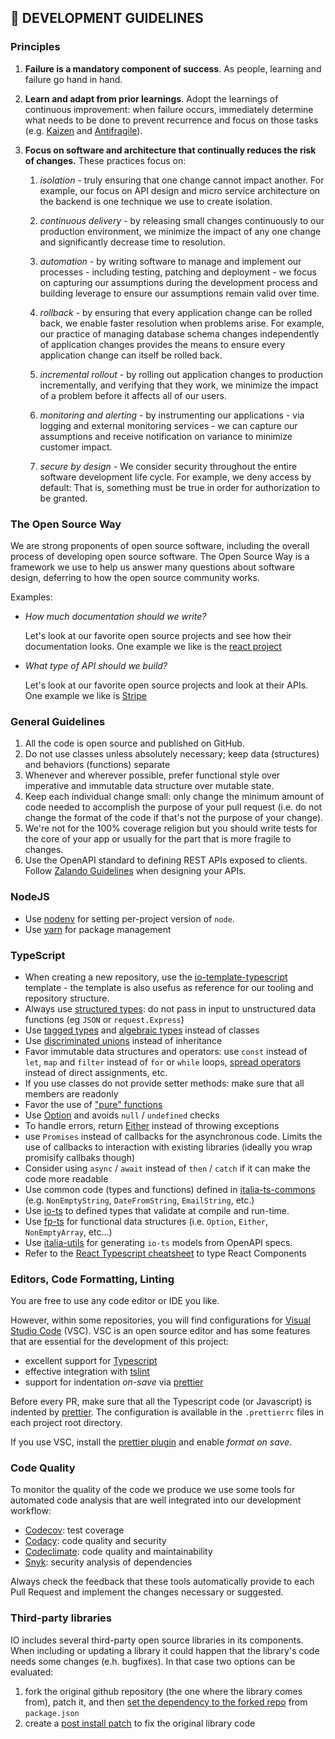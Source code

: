 ## 👷 DEVELOPMENT GUIDELINES

### Principles

1. **Failure is a mandatory component of success**. As people, learning and failure go hand in hand.

1. **Learn and adapt from prior learnings**. Adopt the learnings of continuous improvement: when failure occurs, immediately determine what needs to be done to prevent recurrence and focus on those tasks (e.g. [Kaizen](https://en.wikipedia.org/wiki/Kaizen) and [Antifragile](https://en.wikipedia.org/wiki/Antifragile)).

1. **Focus on software and architecture that continually reduces the risk of changes.** These practices focus on:

    1. *isolation* - truly ensuring that one change cannot impact another. For example, our focus on API design and micro service architecture on the backend is one technique we use to create isolation.

    1. *continuous delivery* - by releasing small changes continuously to our production environment, we minimize the impact of any one change and significantly decrease time to resolution.

    1. *automation*  - by writing software to manage and implement our processes - including testing, patching and deployment - we focus on capturing our assumptions during the development process and building leverage to ensure our assumptions remain valid over time.

    1. *rollback* - by ensuring that every application change can be rolled back, we enable faster resolution when problems arise. For example, our practice of managing database schema changes independently of application changes provides the means to ensure every application change can itself be rolled back.

    1. *incremental rollout* - by rolling out application changes to production incrementally, and verifying that they work, we minimize the impact of a problem before it affects all of our users.

    1. *monitoring and alerting* - by instrumenting our applications - via logging and external monitoring services - we can capture our assumptions and receive notification on variance to minimize customer impact.

    1. *secure by design* - We consider security throughout the entire software development life cycle. For example, we deny access by default: That is, something must be true in order for authorization to be granted.

### The Open Source Way

We are strong proponents of open source software, including the overall process of developing open source software. The Open Source Way is a framework we use to help us answer many questions about software design, deferring to how the open source community works.

Examples:

  * *How much documentation should we write?*

    Let's look at our favorite open source projects and see how their documentation looks. One example we like is the [react project](https://facebook.github.io/react/)

  * *What type of API should we build?*

    Let's look at our favorite open source projects and look at their APIs. One example we like is [Stripe](https://stripe.com/docs/api)

### General Guidelines

1. All the code is open source and published on GitHub.
1. Do not use classes unless absolutely necessary; keep data (structures) and behaviors (functions) separate
1. Whenever and wherever possible, prefer functional style over imperative and immutable data structure over mutable state.
1. Keep each individual change small: only change the minimum amount of code needed to accomplish the purpose of your pull request (i.e. do not change the format of the code if that's not the purpose of your change).
1. We're not for the 100% coverage religion but you should write tests for the core of your app or usually for the part that is more fragile to changes.
1. Use the OpenAPI standard to defining REST APIs exposed to clients. Follow [Zalando Guidelines](http://zalando.github.io/restful-api-guidelines/) when designing your APIs.

### NodeJS

* Use [nodenv](https://github.com/nodenv/nodenv) for setting per-project version of `node`.
* Use [yarn](https://yarnpkg.com/) for package management

### TypeScript

* When creating a new repository, use the [io-template-typescript](https://github.com/teamdigitale/io-template-typescript) template - the template is also usefus as reference for our tooling and repository structure.
* Always use [structured types](https://github.com/gcanti/io-ts): do not pass in input to unstructured data functions (eg `JSON` or `request.Express`)
* Use [tagged types](https://blog.mariusschulz.com/2016/11/03/typescript-2-0-tagged-union-types) and [algebraic types](https://stackoverflow.com/questions/33915459/algebraic-data-types-in-typescript) instead of classes
* Use [discriminated unions](http://www.typescriptlang.org/docs/handbook/advanced-types.html#discriminated-unions) instead of inheritance
* Favor immutable data structures and operators: use `const` instead of `let`, `map` and `filter` instead of `for` or `while` loops, [spread operators](https://davidwalsh.name/merge-objects) instead of direct assignments, etc.
* If you use classes do not provide setter methods: make sure that all members are readonly
* Favor the use of ["pure" functions](https://medium.com/@jamesjefferyuk/javascript-what-are-pure-functions-4d4d5392d49c)
* Use [Option](https://github.com/gcanti/fp-ts/blob/master/src/Option.ts) and avoids `null` / `undefined` checks
* To handle errors, return [Either](https://github.com/gcanti/fp-ts/blob/master/src/Either.ts) instead of throwing exceptions
* use `Promises` instead of callbacks for the asynchronous code. Limits the use of callbacks to interaction with existing libraries (ideally you wrap promisify callbaks though)
* Consider using `async` / `await` instead of `then` / `catch` if it can make the code more readable
* Use common code (types and functions) defined in [italia-ts-commons](https://github.com/teamdigitale/italia-ts-commons) (e.g. `NonEmptyString`, `DateFromString`, `EmailString`, etc.)
* Use [io-ts](https://github.com/gcanti/io-ts) to defined types that validate at compile and run-time.
* Use [fp-ts](https://github.com/gcanti/fp-ts) for functional data structures (i.e. `Option`, `Either`, `NonEmptyArray`, etc...)
* Use [italia-utils](https://github.com/teamdigitale/italia-utils) for generating `io-ts` models from OpenAPI specs.
* Refer to the [React Typescript cheatsheet](https://github.com/typescript-cheatsheets/react-typescript-cheatsheet) to type React Components

### Editors, Code Formatting, Linting

You are free to use any code editor or IDE you like.

However, within some repositories, you will find configurations
for [Visual Studio Code](https://code.visualstudio.com/) (VSC).
VSC is an open source editor and has some features that are essential for the development of this project:

* excellent support for [Typescript](http://www.typescriptlang.org)
* effective integration with [tslint](https://palantir.github.io/tslint/)
* support for indentation _on-save_ via [prettier](https://github.com/prettier/prettier)

Before every PR, make sure that all the Typescript code (or Javascript)
is indented by [prettier](https://github.com/prettier/prettier).
The configuration is available in the `.prettierrc` files in each
project root directory.

If you use VSC, install the [prettier plugin](https://marketplace.visualstudio.com/items?itemName=esbenp.prettier-vscode) and enable _format on save_.

### Code Quality

To monitor the quality of the code we produce we use some tools
for automated code analysis that are well integrated into our development
workflow:

* [Codecov](https://codecov.io): test coverage
* [Codacy](https://www.codacy.com/): code quality and security
* [Codeclimate](https://codeclimate.com): code quality and maintainability
* [Snyk](https://snyk.io): security analysis of dependencies

Always check the feedback that these tools automatically provide to each
Pull Request and implement the changes necessary or suggested.


### Third-party libraries

IO includes several third-party open source libraries in its components. When including or updating a library it could happen that the library's code needs some changes (e.h. bugfixes). In that case two options can be evaluated:

1. fork the original github repository (the one where the library comes from), patch it, and then [set the dependency to the forked repo](https://docs.npmjs.com/files/package.json#github-urls) from `package.json`
2. create a [post install patch](https://www.npmjs.com/package/patch-package) to fix the original library code